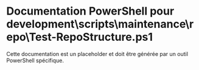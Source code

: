 # Documentation PowerShell pour development\scripts\maintenance\repo\Test-RepoStructure.ps1

Cette documentation est un placeholder et doit être générée par un outil PowerShell spécifique.
